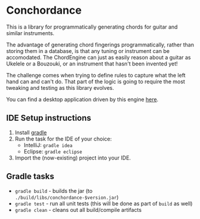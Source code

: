 # Conchordance

This is a library for programmatically generating chords for guitar and similar instruments.

The advantage of generating chord fingerings programmatically, rather than storing them in a database, is that any tuning or instrument can be accomodated. The ChordEngine can just as easily reason about a guitar as Ukelele or a Bouzouki, or an instrument that hasn't been invented yet!

The challenge comes when trying to define rules to capture what the left hand can and can't do. That part of the logic is going to require the most tweaking and testing as this library evolves.

You can find a desktop application driven by this engine [here](https://github.com/jbauschatz/ChordUI).

## IDE Setup instructions

1. Install [gradle](http://www.gradle.org/)
2. Run the task for the IDE of your choice:
    * IntelliJ: `gradle idea`
    * Eclipse: `gradle eclipse`
3. Import the (now-existing) project into your IDE.

## Gradle tasks
* `gradle build` - builds the jar (to `./build/libs/conchordance-$version.jar`)
* `gradle test` - run all unit tests (this will be done as part of `build` as well)
* `gradle clean` - cleans out all build/compile artifacts
